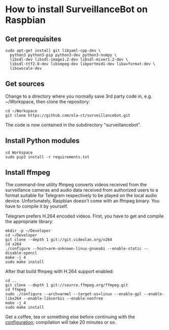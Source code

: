 # How to install SurveillanceBot on Raspbian

## Get prerequisites

```
sudo apt-get install git libyaml-cpp-dev \
  python3 python3-pip python3-dev python3-numpy \
  libsdl-dev libsdl-image1.2-dev libsdl-mixer1.2-dev \
  libsdl-ttf2.0-dev libsmpeg-dev libportmidi-dev libavformat-dev \
  libswscale-dev 
```

## Get sources

Change to a directory where you normally save 3rd party code in, e.g. ~/Workspace, then clone the repository:

```
cd ~/Workspace
git clone https://github.com/ola-ct/surveillancebot.git
```

The code is now contained in the subdirectory "surveillancebot".

## Install Python modules

```shell
cd Workspace
sudo pip3 install -r requirements.txt
```

## Install ffmpeg

The command-line utility ffmpeg converts videos received from the surveillance cameras and audio data received from authorized users to a format suitable for Telegram respectively to be played on the local audio device. Unfortunately, Raspbian doesn't come with an ffmpeg binary. You have to compile it by yourself. 

Telegram prefers H.264 encoded videos. First, you have to get and compile the appropriate library:

```shell
mkdir -p ~/Developer
cd ~/Developer
git clone --depth 1 git://git.videolan.org/x264
cd x264
./configure --host=arm-unknown-linux-gnueabi --enable-static --disable-opencl
make -j 4
sudo make install
```

After that build ffmpeg with H.264 support enabled:

```shell
cd ..
git clone --depth 1 git://source.ffmpeg.org/ffmpeg.git
cd ffmpeg
sudo ./configure --arch=armel --target-os=linux --enable-gpl --enable-libx264 --enable-libvorbis --enable-nonfree
make -j 4
sudo make install
```

Get a coffee, tea or something else before continuing with the [configuration](CONFIG.md); compilation will take 20 minutes or so.